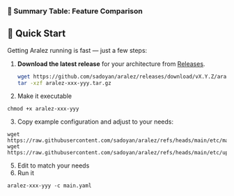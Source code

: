 ### 🧩 Summary Table: Feature Comparison

## 🚀 Quick Start

Getting Aralez running is fast — just a few steps:

1. **Download the latest release** for your architecture from [Releases](https://github.com/sadoyan/aralez/releases).  
   ```bash
   wget https://github.com/sadoyan/aralez/releases/download/vX.Y.Z/aralez-xxx-yyy.tar.gz
   tar -xzf aralez-xxx-yyy.tar.gz
   ```
2. Make it executable
```shell
chmod +x aralez-xxx-yyy
```
3. Copy example configuration and adjust to your needs:
```shell
wget https://raw.githubusercontent.com/sadoyan/aralez/refs/heads/main/etc/main.yaml
wget https://raw.githubusercontent.com/sadoyan/aralez/refs/heads/main/etc/upstreams.yaml
```
5. Edit to match your needs 
6. Run it 
```shell
aralez-xxx-yyy -c main.yaml
``` 

